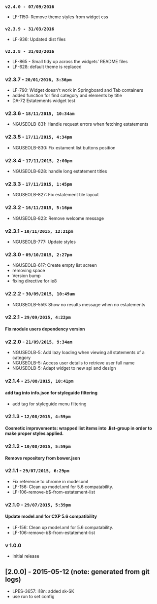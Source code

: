 ### `v2.4.0 - 07/09/2016`
* LF-1150: Remove theme styles from widget css

### `v2.3.9 - 31/03/2016`
* LF-936: Updated dist files

### `v2.3.8 - 31/03/2016`
* LF-865 - Small tidy up across the widgets' README files
* LF-628: default theme is replaced

### v2.3.7 - `20/01/2016, 3:36pm`
* LF-790: Widget doesn't work in Springboard and Tab containers
* added function for find category and elements by title
* DA-72 Estatements widget test

### v2.3.6 - `18/11/2015, 10:34am`
* NGUSEOLB-831: Handle request errors when fetching estatements

### v2.3.5 - `17/11/2015, 4:34pm`
* NGUSEOLB-830: Fix estament list buttons position

### v2.3.4 - `17/11/2015, 2:00pm`
* NGUSEOLB-828: handle long estatement titles

### v2.3.3 - `17/11/2015, 1:45pm`
* NGUSEOLB-827: Fix estatement tile layout

### v2.3.2 - `16/11/2015, 5:16pm`
* NGUSEOLB-823: Remove welcome message

### v2.3.1 - `10/11/2015, 12:21pm`
* NGUSEOLB-777: Update styles

### v2.3.0 - `09/10/2015, 2:27pm`
* NGUSEOLB-617: Create empty list screen
* removing space
* Version bump
* fixing directive for ie8

### v2.2.2 - `30/09/2015, 10:49am`
* NGUSEOLB-559: Show no results message when no estatements

### v2.2.1 - `29/09/2015, 4:22pm`
#### Fix module users dependency version

### v2.2.0 - `21/09/2015, 9:34am`
* NGUSEOLB-5: Add lazy loading when viewing all statements of a category
* NGUSEOLB-5: Access user details to retrieve user full name
* NGUSEOLB-5: Adapt widget to new api and design

### v2.1.4 - `25/08/2015, 10:41pm`
#### add tag into info.json for styleguide filtering
* add tag for styleguide menu filtering


### v2.1.3 - `12/08/2015, 4:59pm`
#### Cosmetic improvements: wrapped list items into .list-group in order to make proper styles applied.


### v2.1.2 - `10/08/2015, 5:59pm`
#### Remove repository from bower.json


### v2.1.1 - `29/07/2015, 6:29pm`
* Fix reference to chrome in model.xml
* LF-156: Clean up model.xml for 5.6 compatability.
* LF-106-remove-b$-from-estatement-list


### v2.1.0 - `29/07/2015, 5:39pm`
#### Update model.xml for CXP 5.6 compatibility
* LF-156: Clean up model.xml for 5.6 compatability.
* LF-106-remove-b$-from-estatement-list

### v 1.0.0
* Initial release
## [2.0.0] - 2015-05-12 (note: generated from git logs)

 - LPES-3657: i18n: added sk-SK
 - use run to set config
